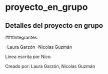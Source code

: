 # proyecto_en_grupo

## Detalles del proyecto en grupo

###Integrantes:

-Laura Garzón
-Nicolas Guzmán

Linea escrita por Nico

Creado por: Laura Garzón, Nicolas Guzmán